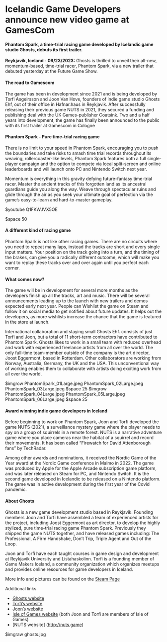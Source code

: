 # Icelandic Game Developers announce new video game at GamesCom

#### Phantom Spark, a time-trial racing game developed by Icelandic game studio Ghosts, debuts its first trailer.
**Reykjavik, Iceland - 09/23/2023:** Ghosts is thrilled to unveil their all-new, momentum-based, time-trial racer, Phantom Spark, via a new trailer that debuted yesterday at the Future Game Show.

#### The road to Gamescom
The game has been in development since 2021 and is being developed by Torfi Asgeirsson and Joon Van Hove, founders of indie game studio Ghosts Ehf, out of their office in Hafnar.haus in Reykjavik. After successfully releasing their previous game NUTS in 2021, they secured a funding and publishing deal with the UK Games-publisher Coatsink. Two and a half years into development, the game has finally been announced to the public with its first trailer at Gamescom in Cologne

#### Phantom Spark - Pure time-trial racing game
There is no limit to your speed in Phantom Spark, encouraging you to push the boundaries and take risks to smash time trial records throughout its weaving, rollercoaster-like levels, Phantom Spark features both a full single-player campaign and the option to compete via local split-screen and online leaderboards and will launch onto  PC and Nintendo Switch next year. 

Momentum is everything in this gravity defying future-fantasy time-trial racer. Master the ancient tracks of this forgotten land as its ancestral guardians guide you along the way. Weave through spectacular ruins and glide through the air as you seek your ultimate goal of perfection via the game’s easy-to-learn and hard-to-master gameplay.

$youtube Q1FKWJVX5OE

$space 50  
  
#### A different kind of racing game
Phantom Spark is not like other racing games. There are no circuits where you need to repeat many laps, instead the tracks are short and every single input matters. Your position on the track going into a turn, and the timing of the brakes, can give you a radically different outcome, which will make you want to replay these tracks over and over again until you perfect each corner.

#### What comes now?
The game will be in development for several more months as the developers finish up all the tracks, art and music. There will be several announcements leading up to the launch with new trailers and demos expected early next year. People can Wishlist the game on Steam and follow it on social media to get notified about future updates. It helps out the developers, as more wishlists increase the chance that the game is featured in the store at launch.

International collaboration and staying small
Ghosts Ehf. consists of just Torfi and Joon, but a total of 11 short-term contractors have contributed to Phantom Spark. Ghosts likes to work in a small team with reduced overhead and work with experienced freelance artists from all over the world. The only full-time team-member outside of the company is the art director, Joost Eggermont, based in Rotterdam. Other collaborators are working from Norway, Australia, Germany, the UK and the USA. This unconventional way of working enables them to collaborate with artists doing exciting work from all over the world. 

$imgrow PhantomSpark_01Large.jpeg PhantomSpark_02Large.jpeg PhantomSpark_03Large.jpeg
$space 25
$imgrow PhantomSpark_04Large.jpeg PhantomSpark_05Large.jpeg PhantomSpark_06Large.jpeg
$space 25

#### Award winning indie game developers in Iceland
Before beginning to work on Phantom Spark, Joon and Torfi developed the game NUTS (2021), a surveillance mystery game where the player needs to spy on a group of squirrels in a remote forest. NUTS is a narrative adventure game where you place cameras near the habitat of a squirrel and record their movements. It has been called “Firewatch for David Attenborough fans” by TechRadar. 

Among other awards and nominations, it received the Nordic Game of the Year award at the Nordic Game conference in Malmo in 2022. The game was produced by Apple for the Apple Arcade subscription game platform, and was later released on Steam for PC, and Nintendo Switch. It is the second game developed in Icelandic to be released on a Nintendo platform. The game was in active development during the first year of the Covid pandemic.

#### About Ghosts
Ghosts is a new game development studio based in Reykjavik. Founding members Joon and Torfi have assembled a team of experienced artists for the project, including Joost Eggermont as art director, to develop the highly stylized, pure time-trial racing game Phantom Spark. Previously they shipped the game NUTS together, and have released games including: The Professional, A Firm Handshake, Don’t Trip, Triple Agent and Out of the Loop.

Joon and Torfi have each taught courses in game design and development at Reykjavik University and Listahaskolinn. Torfi is a founding member of Game Makers Iceland, a community organization which organizes meetups and provides online resources for game developers in Iceland.

More info and pictures can be found on the [Steam Page](https://store.steampowered.com/app/1924180/Phantom_Spark/)

Additional links
- [Ghosts website](http://ghosts.biz)
- [Torfi’s website](https://torfi.itch.io)
- [Joon’s website](http://joon.be)
- [Isle of Games website](http://isleofgames.is) (both Joon and Torfi are members of Isle of Games)
- [NUTS website] (http://nuts.game)

$imgraw ghosts.jpg




